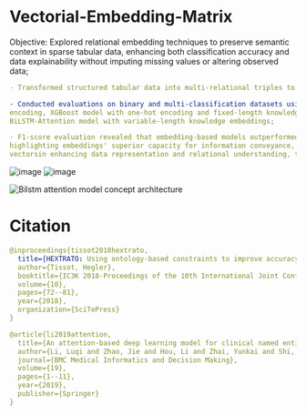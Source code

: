 # Vectorial-Embedding-Matrix
Objective: Explored relational embedding techniques to preserve semantic context in sparse tabular data, enhancing both classification accuracy and data explainability without imputing missing values or altering observed data;
```yaml
· Transformed structured tabular data into multi-relational triples to express each feature-value pair as a semantically interpretable relation, then applied knowledge graph embedding techniques to learn compact vector representations for downstream classification;

· Conducted evaluations on binary and multi-classification datasets using: a baseline logistic regression with one-hot 
encoding, XGBoost model with one-hot encoding and fixed-length knowledge embeddings, and a neural network 
BiLSTM-Attention model with variable-length knowledge embeddings;

· F1-score evaluation revealed that embedding-based models outperformed those using one-hot encoding by 7% to 46%, 
highlighting embeddings' superior capacity for information conveyance, confirming the effectiveness of embedding 
vectorsin enhancing data representation and relational understanding, thereby improving classification task performance.
```
![image](https://github.com/user-attachments/assets/80fde99b-f9f8-4cd9-a6eb-a4f51c726129)
![image](https://github.com/user-attachments/assets/f53f15b1-e057-4cf4-8830-1583440fa9c3)


![Bilstm attention model concept architecture](https://github.com/user-attachments/assets/8292fcfb-fdad-4f52-a711-667a5d6e20e8)


# Citation
```yaml
@inproceedings{tissot2018hextrato,
  title={HEXTRATO: Using ontology-based constraints to improve accuracy on learning domain-specific entity and relationship embedding representation for knowledge resolution},
  author={Tissot, Hegler},
  booktitle={IC3K 2018-Proceedings of the 10th International Joint Conference on Knowledge Discovery, Knowledge Engineering and Knowledge Management},
  volume={10},
  pages={72--81},
  year={2018},
  organization={SciTePress}
}

@article{li2019attention,
  title={An attention-based deep learning model for clinical named entity recognition of Chinese electronic medical records},
  author={Li, Luqi and Zhao, Jie and Hou, Li and Zhai, Yunkai and Shi, Jinming and Cui, Fangfang},
  journal={BMC Medical Informatics and Decision Making},
  volume={19},
  pages={1--11},
  year={2019},
  publisher={Springer}
}
```


